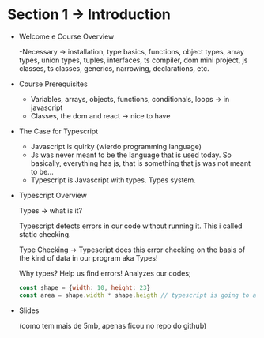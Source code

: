 # Section 1 → Introduction

- Welcome e Course Overview
    
    -Necessary → installation, type basics, functions, object types, array types, union types, tuples, interfaces, ts compiler, dom mini project, js classes, ts classes, generics, narrowing, declarations, etc.
    
- Course Prerequisites
    - Variables, arrays, objects, functions, conditionals, loops → in javascript
    - Classes, the dom and react → nice to have
- The Case for Typescript
    - Javascript is quirky (wierdo programming language)
    - Js was never meant to be the language that is used today. So basically, everything has js, that is something that js was not meant to be…
    - Typescript is Javascript with types. Types system.
- Typescript Overview
    
    Types → what is it?
    
    Typescript detects errors in our code without running it. This i called static checking. 
    
    Type Checking → Typescript does this error checking on the basis of the kind of data in our program aka Types!  
    
    Why types? Help us find errors! Analyzes our codes; 
    
    ```jsx
    const shape = {width: 10, height: 23}
    const area = shape.width * shape.heigth // typescript is going to alert us that is an error there
    ```
    
- Slides
    
    (como tem mais de 5mb, apenas ficou no repo do github)
